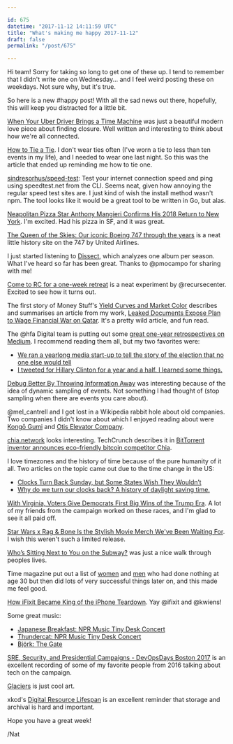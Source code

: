 ```yaml
---

id: 675
datetime: "2017-11-12 14:11:59 UTC"
title: "What's making me happy 2017-11-12"
draft: false
permalink: "/post/675"

---
```


Hi team! Sorry for taking so long to get one of these up. I tend to remember that I didn't write one on Wednesday... and I feel weird posting these on weekdays. Not sure why, but it's true.

So here is a new #happy post! With all the sad news out there, hopefully, this will keep you distracted for a little bit.


[When Your Uber Driver Brings a Time Machine](https://www.nytimes.com/2017/11/10/style/modern-love-when-your-uber-driver-brings-a-time-machine.html?smid=tw-nytstyles&smtyp=cur&_r=0) was just a beautiful modern love piece about finding closure. Well written and interesting to think about how we're all connected.

[How to Tie a Tie](http://www.esquire.com/style/advice/a25665/how-to-tie-a-tie-easy/). I don't wear ties often (I've worn a tie to less than ten events in my life), and I needed to wear one last night. So this was the article that ended up reminding me how to tie one.


[sindresorhus/speed-test](https://github.com/sindresorhus/speed-test): Test your internet connection speed and ping using speedtest.net from the CLI. Seems neat, given how annoying the regular speed test sites are. I just kind of wish the install method wasn't npm. The tool looks like it would be a  great tool to be written in Go, but alas.

[Neapolitan Pizza Star Anthony Mangieri Confirms His 2018 Return to New York](https://ny.eater.com/platform/amp/2017/11/10/16633652/una-pizza-napoletana-nyc-opening-plan). I'm excited. Had his pizza in SF, and it was great.

[The Queen of the Skies: Our iconic Boeing 747 through the years](http://view.ceros.com/united/747-queen-skies-farewell-mb/p/14) is a neat little history site on the 747 by United Airlines.

I just started listening to [Dissect](https://dissectpodcast.com/), which analyzes one album per season. What I've heard so far has been great. Thanks to @pmocampo for sharing with me!

[Come to RC for a one-week retreat](https://www.recurse.com/blog/121-come-to-rc-for-a-one-week-retreat) is a neat experiment by @recursecenter. Excited to see how it turns out.

The first story of Money Stuff's [Yield Curves and Market Color](https://www.bloomberg.com/view/articles/2017-11-10/yield-curves-and-market-color) describes and summarises an article from my work, [Leaked Documents Expose Plan to Wage Financial War on Qatar](https://theintercept.com/2017/11/09/uae-qatar-oitaba-rowland-banque-havilland-world-cup/). It's a pretty wild article, and fun read.

The @hfa Digital team is putting out some [great one-year retrospectives on Medium](https://medium.com/hillary-for-america-digital-one-year-later). I recommend reading them all, but my two favorites were:

 - [We ran a yearlong media start-up to tell the story of the election that no one else would tell](https://medium.com/hillary-for-america-digital-one-year-later/we-ran-a-yearlong-media-start-up-to-tell-the-story-of-the-election-that-no-one-else-would-tell-1b93583b0281?source=ifttt--------------1)
 - [I tweeted for Hillary Clinton for a year and a half. I learned some things.](https://medium.com/hillary-for-america-digital-one-year-later/i-tweeted-for-hillary-clinton-for-a-year-and-a-half-i-learned-some-things-9fb952076f25?source=ifttt--------------1)


[Debug Better By Throwing Information Away](https://honeycomb.io/blog/2017/11/debug-better-by-throwing-information-away/) was interesting because of the idea of dynamic sampling of events. Not something I had thought of (stop sampling when there are events you care about).

@mel_cantrell and I got lost in a Wikipedia rabbit hole about old companies. Two companies I didn't know about which I enjoyed reading about were [Kongō Gumi](https://en.wikipedia.org/wiki/Kong%!C(MISSING)5%!D(MISSING)_Gumi) and [Otis Elevator Company](https://en.wikipedia.org/wiki/Otis_Elevator_Company).

[chia.network](https://chia.network/) looks interesting. TechCrunch describes it in [BitTorrent inventor announces eco-friendly bitcoin competitor Chia](https://techcrunch.com/2017/11/08/chia-network-cryptocurrency/).

I love timezones and the history of time because of the pure humanity of it all. Two articles on the topic came out due to the time change in the US:

 - [Clocks Turn Back Sunday, but Some States Wish They Wouldn’t](https://www.nytimes.com/2017/03/12/us/spring-forward-daylight-savings-time.html)
 - [Why do we turn our clocks back? A history of daylight saving time.](https://www.washingtonpost.com/news/retropolis/wp/2017/11/04/termination-of-chaos-how-daylight-saving-solved-americas-clock-craziness/?sw_bypass=true)

[With Virginia, Voters Give Democrats First Big Wins of the Trump Era](https://www.nytimes.com/2017/11/07/us/politics/virginia-election-democrats.html?hp&action=click&pgtype=Homepage&clickSource=story-heading&module=a-lede-package-region&region=top-news&WT.nav=top-news). A lot of my friends from the campaign worked on these races, and I'm glad to see it all paid off.

[Star Wars x Rag & Bone Is the Stylish Movie Merch We've Been Waiting For](https://www.gq.com/story/star-wars-rag-and-bone-collection). I wish this weren't such a limited release.

[Who’s Sitting Next to You on the Subway?](http://nymag.com/daily/intelligencer/2017/10/whos-sitting-next-to-you-on-the-subway-we-asked.html) was just a nice walk through peoples lives.

Time magazine put out a list of [women](https://thehustle.co/part-2-10-amazing-entrepreneurs-who-had-accomplished-nothing-by-age-30) and [men](https://amp.timeinc.net/fortune/2016/02/23/entrepreneurs-accomplished-nothing-age-30) who had done nothing at age 30 but then did lots of very successful things later on, and this made me feel good.

[How iFixit Became King of the iPhone Teardown](https://motherboard.vice.com/en_us/article/7x4wxx/ifixit-iphone-x-teardown-behind-the-scenes). Yay @ifixit and @kwiens!

Some great music:

 - [Japanese Breakfast: NPR Music Tiny Desk Concert](https://www.youtube.com/watch?v=tK4gaJwXw_4&feature=youtu.be)
 - [Thundercat: NPR Music Tiny Desk Concert](https://www.youtube.com/watch?v=zhVgbZdMdb0&feature=youtu.be)
 - [Björk: The Gate](https://www.youtube.com/watch?v=_n0Ps1KWVU0&feature=youtu.be)


[SRE, Security, and Presidential Campaigns - DevOpsDays Boston 2017](http://confreaks.tv/videos/devopsdaysboston2017-sre-security-and-presidential-campaigns) is an excellent recording of some of my favorite people from 2016 talking about tech on the campaign.

[Glaciers](http://www.stfj.net/index2.php?year=2016&project=art/2016/Glaciers) is just cool art.

xkcd's [Digital Resource Lifespan](https://xkcd.com/1909/) is an excellent reminder that storage and archival is hard and important.

Hope you have a great week!

/Nat



